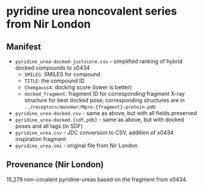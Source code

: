 # pyridine urea noncovalent series from Nir London

## Manifest
* `pyridine_urea-docked-justscore.csv` - simplified ranking of hybrid docked compounds to x0434
  * `SMILES`: SMILES for compound
  * `TITLE`: the compound ID
  * `Chemgauss4`: docking score (lower is better)
  * `docked_fragment`: fragment ID for corresponding fragment X-ray structure for best docked pose; corresponding structures are in `../receptors/monomer/Mpro-{fragment}-protein.pdb`
* `pyridine_urea-docked.csv` - same as above, but with all fields preserved
* `pyridine_urea-docked.{sdf,pdb}` - same as above, but with docked poses and all tags (in SDF)
* `pyridine_urea.csv` - JDC conversion to CSV, addition of x0434 inspiration fragment
* `pyridine_urea.smi` - original file from Nir London

## Provenance (Nir London)

15,279 non-covalent pyridine-ureas based on the fragment from x0434.
